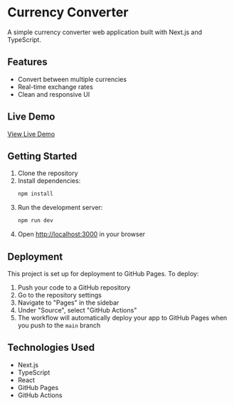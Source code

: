 # Currency Converter

A simple currency converter web application built with Next.js and TypeScript.

## Features
- Convert between multiple currencies
- Real-time exchange rates
- Clean and responsive UI

## Live Demo

[View Live Demo](https://[YOUR_GITHUB_USERNAME].github.io/currency-converter/)

## Getting Started

1. Clone the repository
2. Install dependencies:
   ```bash
   npm install
   ```
3. Run the development server:
   ```bash
   npm run dev
   ```
4. Open [http://localhost:3000](http://localhost:3000) in your browser

## Deployment

This project is set up for deployment to GitHub Pages. To deploy:

1. Push your code to a GitHub repository
2. Go to the repository settings
3. Navigate to "Pages" in the sidebar
4. Under "Source", select "GitHub Actions"
5. The workflow will automatically deploy your app to GitHub Pages when you push to the `main` branch

## Technologies Used

- Next.js
- TypeScript
- React
- GitHub Pages
- GitHub Actions
